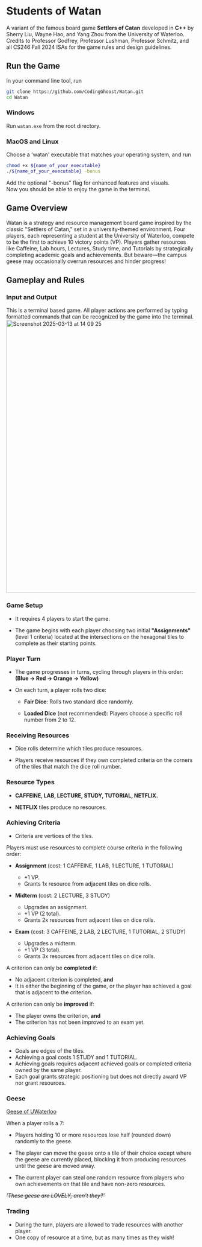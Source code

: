 # Students of Watan
A variant of the famous board game **Settlers of Catan** developed in **C++** by Sherry Liu, Wayne Hao, and Yang Zhou from the University of Waterloo.  
Credits to Professor Godfrey, Professor Lushman, Professor Schmitz, and all CS246 Fall 2024 ISAs for the game rules and design guidelines.  

## Run the Game

In your command line tool, run
```bash
git clone https://github.com/CodingGhoost/Watan.git
cd Watan
```
### Windows
Run `watan.exe` from the root directory.

### MacOS and Linux
Choose a 'watan' executable that matches your operating system, and run
```bash
chmod +x ${name_of_your_executable}
./${name_of_your_executable} -bonus
```
Add the optional "-bonus" flag for enhanced features and visuals.  
Now you should be able to enjoy the game in the terminal.

## Game Overview
Watan is a strategy and resource management board game inspired by the classic "Settlers of Catan," set in a university-themed environment. Four players, each representing a student at the University of Waterloo, compete to be the first to achieve 10 victory points (VP). Players gather resources like Caffeine, Lab hours, Lectures, Study time, and Tutorials by strategically completing academic goals and achievements. But beware—the campus geese may occasionally overrun resources and hinder progress!

## Gameplay and Rules

### Input and Output
This is a terminal based game. All player actions are performed by typing formatted commands that can be recognized by the game into the terminal.  
<img width="724" alt="Screenshot 2025-03-13 at 14 09 25" src="https://github.com/user-attachments/assets/28125d59-d845-40ac-b31c-0f8fd27f1618" />


### Game Setup
- It requires 4 players to start the game.

- The game begins with each player choosing two initial **"Assignments"** (level 1 criteria) located at the intersections on the hexagonal tiles to complete as their starting points.

### Player Turn
- The game progresses in turns, cycling through players in this order: **(Blue → Red → Orange → Yellow)**

- On each turn, a player rolls two dice:

  - **Fair Dice**: Rolls two standard dice randomly.

  - **Loaded Dice** (not recommended): Players choose a specific roll number from 2 to 12.

### Receiving Resources
- Dice rolls determine which tiles produce resources.

- Players receive resources if they own completed criteria on the corners of the tiles that match the dice roll number.

### Resource Types
- **CAFFEINE, LAB, LECTURE, STUDY, TUTORIAL, NETFLIX.**
  
- **NETFLIX** tiles produce no resources.

### Achieving Criteria
- Criteria are vertices of the tiles.

Players must use resources to complete course criteria in the following order:  

- **Assignment** (cost: 1 CAFFEINE, 1 LAB, 1 LECTURE, 1 TUTORIAL)

  - +1 VP.
  - Grants 1x resource from adjacent tiles on dice rolls.

- **Midterm** (cost: 2 LECTURE, 3 STUDY)

  - Upgrades an assignment.
  - +1 VP (2 total).
  - Grants 2x resources from adjacent tiles on dice rolls.

- **Exam** (cost: 3 CAFFEINE, 2 LAB, 2 LECTURE, 1 TUTORIAL, 2 STUDY)

  - Upgrades a midterm.
  - +1 VP (3 total).
  - Grants 3x resources from adjacent tiles on dice rolls.  

A criterion can only be **completed** if:
- No adjacent criterion is completed, **and**
- It is either the beginning of the game, or the player has achieved a goal that is adjacent to the criterion.  

A criterion can only be **improved** if:
- The player owns the criterion, **and**
- The criterion has not been improved to an exam yet.

### Achieving Goals
- Goals are edges of the tiles.
- Achieving a goal costs 1 STUDY and 1 TUTORIAL.
- Achieving goals requires adjacent achieved goals or completed criteria owned by the same player.
- Each goal grants strategic positioning but does not directly award VP nor grant resources.

### Geese
<a href="https://www.instagram.com/geeseofuwaterloo/?hl=en">Geese of UWaterloo</a>

When a player rolls a 7:
- Players holding 10 or more resources lose half (rounded down) randomly to the geese.

- The player can move the geese onto a tile of their choice except where the geese are currently placed, blocking it from producing resources until the geese are moved away.

- The current player can steal one random resource from players who own achievements on that tile and have non-zero resources.

*~~'These geese are LOVELY, aren't they?'~~*

### Trading
- During the turn, players are allowed to trade resources with another player.
- One copy of resource at a time, but as many times as they wish!



